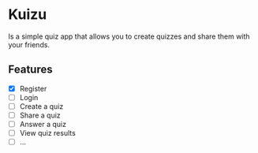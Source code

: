 # Kuizu

Is a simple quiz app that allows you to create quizzes and share them with your friends.

## Features

- [X] Register
- [ ] Login
- [ ] Create a quiz
- [ ] Share a quiz
- [ ] Answer a quiz
- [ ] View quiz results
- [ ] ...
